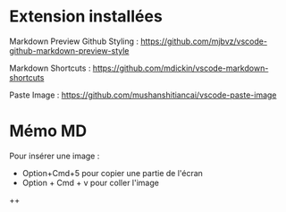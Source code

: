 # Extension installées
Markdown Preview Github Styling : https://github.com/mjbvz/vscode-github-markdown-preview-style

Markdown Shortcuts : https://github.com/mdickin/vscode-markdown-shortcuts

Paste Image : https://github.com/mushanshitiancai/vscode-paste-image

# Mémo MD
Pour insérer une image :
- Option+Cmd+5 pour copier une partie de l'écran
- Option + Cmd + v pour coller l'image

++